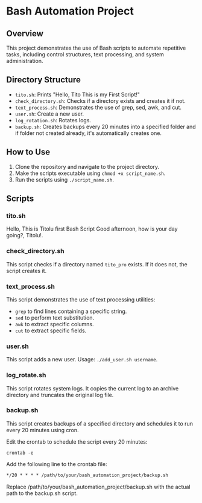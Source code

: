 # Bash Automation Project

## Overview

This project demonstrates the use of Bash scripts to automate repetitive tasks, including control structures, text processing, and system administration.

## Directory Structure

- `tito.sh`: Prints "Hello, Tito This is my First Script!"
- `check_directory.sh`: Checks if a directory exists and creates it if not.
- `text_process.sh`: Demonstrates the use of grep, sed, awk, and cut.
- `user.sh`: Create a new user.
- `log_rotation.sh`: Rotates logs.
- `backup.sh`: Creates backups every 20 minutes into a specified folder and if folder not created already, it's automatically creates one.

## How to Use

1. Clone the repository and navigate to the project directory.
2. Make the scripts executable using `chmod +x script_name.sh`.
3. Run the scripts using `./script_name.sh`.

## Scripts

### tito.sh

Hello, This is Titolu first Bash Script
Good afternoon, how is your day going?, Titolu!.

### check_directory.sh

This script checks if a directory named `tito_pro` exists. If it does not, the script creates it.

### text_process.sh

This script demonstrates the use of text processing utilities:
- `grep` to find lines containing a specific string.
- `sed` to perform text substitution.
- `awk` to extract specific columns.
- `cut` to extract specific fields.

### user.sh

This script adds a new user. Usage: `./add_user.sh username`.

### log_rotate.sh

This script rotates system logs. It copies the current log to an archive directory and truncates the original log file.

### backup.sh

This script creates backups of a specified directory and schedules it to run every 20 minutes using cron.

Edit the crontab to schedule the script every 20 minutes:

`crontab -e`

Add the following line to the crontab file:
```markdown
*/20 * * * * /path/to/your/bash_automation_project/backup.sh
```
Replace /path/to/your/bash_automation_project/backup.sh with the actual path to the backup.sh script.